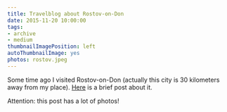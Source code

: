 ```yaml
---
title: Travelblog about Rostov-on-Don
date: 2015-11-20 10:00:00
tags:
- archive
- medium
thumbnailImagePosition: left
autoThumbnailImage: yes
photos: rostov.jpeg
---
```


Some time ago I visited Rostov-on-Don (actually this city is 30 kilometers away from my place). [Here](https://medium.com/russian/%D1%80%D0%BE%D1%81%D1%82%D0%BE%D0%B2-%D0%B3%D0%BE%D1%80%D0%BE%D0%B4-%D0%BA%D0%BE%D0%BD%D1%82%D1%80%D0%B0%D1%81%D1%82%D0%BE%D0%B2-e47f377e61c2) is a brief post about it.
<!-- more -->
Attention: this post has a lot of photos!
